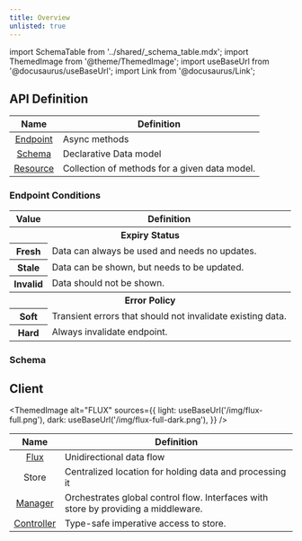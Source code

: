 ```yaml
---
title: Overview
unlisted: true
---
```


import SchemaTable from '../shared/\_schema_table.mdx';
import ThemedImage from '@theme/ThemedImage';
import useBaseUrl from '@docusaurus/useBaseUrl';
import Link from '@docusaurus/Link';

## API Definition

|                 Name                 | Definition                                    |
| :----------------------------------: | --------------------------------------------- |
|    [Endpoint](/rest/api/Endpoint)    | Async methods                                 |
|     [Schema](./normalization.md)     | Declarative Data model                        |
| [Resource](/rest/api/resource) | Collection of methods for a given data model. |

### Endpoint Conditions

<table>
        <thead>
                <tr>
                        <th>Value</th>
                        <th>Definition</th>
                </tr>
        </thead>
        <tbody>
        		<tr class="grouplabel"><th colSpan="2"><Link to="./expiry-policy">Expiry Status</Link></th></tr>
                <tr>
                        <th>Fresh</th>
                        <td>Data can always be used and needs no updates.</td>
                </tr>
                <tr>
                        <th>Stale</th>
                        <td>Data can be shown, but needs to be updated.</td>
                </tr>
                <tr>
                        <th>Invalid</th>
                        <td>Data should not be shown.</td>
                </tr>
        </tbody>
        <tbody>
        		<tr class="grouplabel"><th colSpan="2"><Link to="./error-policy">Error Policy</Link></th></tr>
                <tr>
                        <th>Soft</th>
                        <td>Transient errors that should not invalidate existing data.</td>
                </tr>
                <tr>
                        <th>Hard</th>
                        <td>Always invalidate endpoint.</td>
                </tr>
        </tbody>
</table>

<!-- #### Endpoint Options

|         Name          | Definition                                                               |
| :-------------------: | ------------------------------------------------------------------------ |
|        schema         | Declarative Data model                                                   |
|      sideEffect       | `false` means it is safe to run more than once without consequence.      |
|   dataExpiryLength    | Lifetime when successful.                                                |
|   errorExpiryLength   | Lifetime in case of failure.                                             |
|      errorPolicy      | Uses `error` to determine [expiryPolicy](./expiry-policy.md).            |
|    invalidIfStale     | `Stale` cache should always be considered `Invalid`.                     |
|     pollFrequency     | Miliseconds before refetch when Endpoint is subscribed.                  |
| getOptimisticResponse | Enables immediate mutation updates, without waiting on async resolution. | -->

### Schema

<SchemaTable />

## Client

<ThemedImage
alt="FLUX"
sources={{
    light: useBaseUrl('/img/flux-full.png'),
    dark: useBaseUrl('/img/flux-full-dark.png'),
  }}
/>

|                                  Name                                  | Definition                                                                         |
| :--------------------------------------------------------------------: | ---------------------------------------------------------------------------------- |
| [Flux](https://facebookarchive.github.io/flux/docs/in-depth-overview/) | Unidirectional data flow                                                           |
|                                 Store                                  | Centralized location for holding data and processing it                            |
|                        [Manager](./managers.md)                        | Orchestrates global control flow. Interfaces with store by providing a middleware. |
|                   [Controller](../api/Controller.md)                   | Type-safe imperative access to store.                                              |
